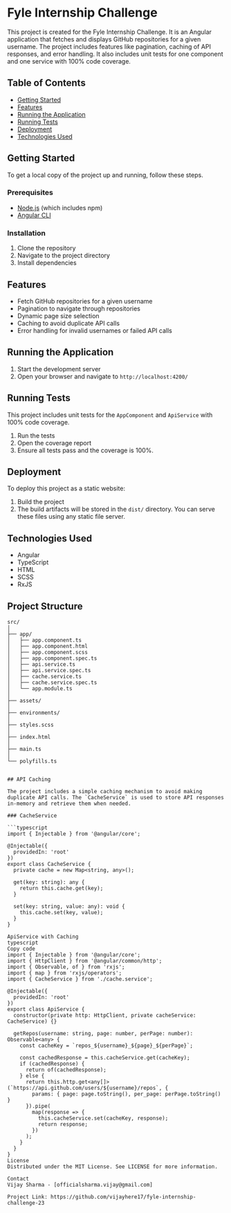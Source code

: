 # Fyle Internship Challenge

This project is created for the Fyle Internship Challenge. It is an Angular application that fetches and displays GitHub repositories for a given username. The project includes features like pagination, caching of API responses, and error handling. It also includes unit tests for one component and one service with 100% code coverage.

## Table of Contents
- [Getting Started](#getting-started)
- [Features](#features)
- [Running the Application](#running-the-application)
- [Running Tests](#running-tests)
- [Deployment](#deployment)
- [Technologies Used](#technologies-used)

## Getting Started

To get a local copy of the project up and running, follow these steps.

### Prerequisites

- [Node.js](https://nodejs.org/en/download/) (which includes npm)
- [Angular CLI](https://cli.angular.io/)

### Installation

1. Clone the repository
2. Navigate to the project directory
3. Install dependencies

## Features

- Fetch GitHub repositories for a given username
- Pagination to navigate through repositories
- Dynamic page size selection
- Caching to avoid duplicate API calls
- Error handling for invalid usernames or failed API calls

## Running the Application

1. Start the development server
2. Open your browser and navigate to `http://localhost:4200/`

## Running Tests

This project includes unit tests for the `AppComponent` and `ApiService` with 100% code coverage.

1. Run the tests
2. Open the coverage report
3. Ensure all tests pass and the coverage is 100%.

## Deployment

To deploy this project as a static website:

1. Build the project
2. The build artifacts will be stored in the `dist/` directory. You can serve these files using any static file server.

## Technologies Used

- Angular
- TypeScript
- HTML
- SCSS
- RxJS

## Project Structure

```plaintext
src/
│
├── app/
│   ├── app.component.ts
│   ├── app.component.html
│   ├── app.component.scss
│   ├── app.component.spec.ts
│   ├── api.service.ts
│   ├── api.service.spec.ts
│   ├── cache.service.ts
│   ├── cache.service.spec.ts
│   └── app.module.ts
│
├── assets/
│
├── environments/
│
├── styles.scss
│
├── index.html
│
├── main.ts
│
└── polyfills.ts


## API Caching

The project includes a simple caching mechanism to avoid making duplicate API calls. The `CacheService` is used to store API responses in-memory and retrieve them when needed.

### CacheService

```typescript
import { Injectable } from '@angular/core';

@Injectable({
  providedIn: 'root'
})
export class CacheService {
  private cache = new Map<string, any>();

  get(key: string): any {
    return this.cache.get(key);
  }

  set(key: string, value: any): void {
    this.cache.set(key, value);
  }
}

ApiService with Caching
typescript
Copy code
import { Injectable } from '@angular/core';
import { HttpClient } from '@angular/common/http';
import { Observable, of } from 'rxjs';
import { map } from 'rxjs/operators';
import { CacheService } from './cache.service';

@Injectable({
  providedIn: 'root'
})
export class ApiService {
  constructor(private http: HttpClient, private cacheService: CacheService) {}

  getRepos(username: string, page: number, perPage: number): Observable<any> {
    const cacheKey = `repos_${username}_${page}_${perPage}`;

    const cachedResponse = this.cacheService.get(cacheKey);
    if (cachedResponse) {
      return of(cachedResponse);
    } else {
      return this.http.get<any[]>(`https://api.github.com/users/${username}/repos`, {
        params: { page: page.toString(), per_page: perPage.toString() }
      }).pipe(
        map(response => {
          this.cacheService.set(cacheKey, response);
          return response;
        })
      );
    }
  }
}
License
Distributed under the MIT License. See LICENSE for more information.

Contact
Vijay Sharma - [officialsharma.vijay@gmail.com] 

Project Link: https://github.com/vijayhere17/fyle-internship-challenge-23
